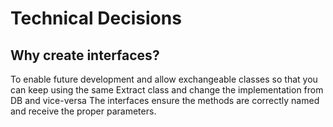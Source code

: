 # Technical Decisions

## Why create interfaces?

To enable future development and allow exchangeable classes so that you can keep using the same Extract class and change the implementation from DB and vice-versa
The interfaces ensure the methods are correctly named and receive the proper parameters.

